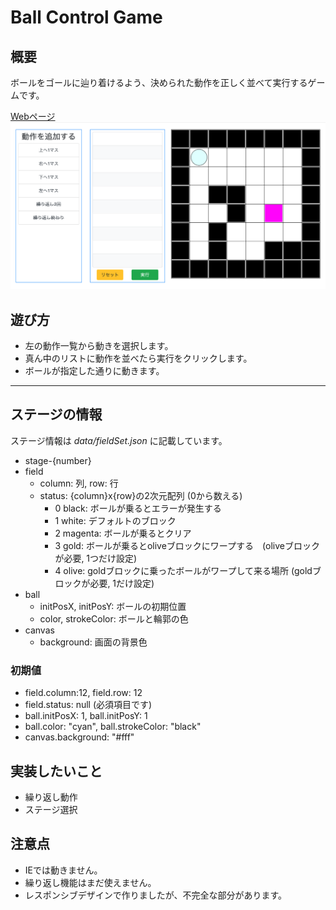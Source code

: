 # Ball Control Game

## 概要
ボールをゴールに辿り着けるよう、決められた動作を正しく並べて実行するゲームです。

[Webページ ![](img/gameDisplay.png)](https://yunemk.github.io/Ball-Controll-Game/)

## 遊び方
* 左の動作一覧から動きを選択します。
* 真ん中のリストに動作を並べたら実行をクリックします。
* ボールが指定した通りに動きます。

---

## ステージの情報
ステージ情報は *data/fieldSet.json* に記載しています。
* stage-{number}
* field
  * column: 列, row: 行
  * status: {column}x{row}の2次元配列 (0から数える)
    * 0 black: ボールが乗るとエラーが発生する
    * 1 white: デフォルトのブロック
    * 2 magenta: ボールが乗るとクリア
    * 3 gold: ボールが乗るとoliveブロックにワープする　(oliveブロックが必要, 1つだけ設定)
    * 4 olive: goldブロックに乗ったボールがワープして来る場所 (goldブロックが必要, 1だけ設定)
* ball
  * initPosX, initPosY: ボールの初期位置
  * color, strokeColor: ボールと輪郭の色
* canvas
  * background: 画面の背景色

### 初期値
* field.column:12, field.row: 12
* field.status: null (必須項目です)
* ball.initPosX: 1, ball.initPosY: 1
* ball.color: "cyan", ball.strokeColor: "black"
* canvas.background: "#fff"

## 実装したいこと
* 繰り返し動作
* ステージ選択

## 注意点
* IEでは動きません。
* 繰り返し機能はまだ使えません。
* レスポンシブデザインで作りましたが、不完全な部分があります。
